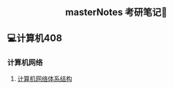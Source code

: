 <h2 align="center">masterNotes 考研笔记📒</h2>

## 💻计算机408

### 计算机网络
1. [计算机网络体系结构](https://github.com/loyio/masterNotes/issues/1)
